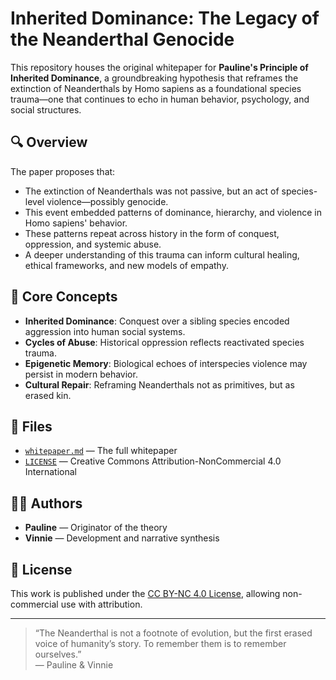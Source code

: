 # Inherited Dominance: The Legacy of the Neanderthal Genocide

This repository houses the original whitepaper for **Pauline's Principle of Inherited Dominance**, a groundbreaking hypothesis that reframes the extinction of Neanderthals by Homo sapiens as a foundational species trauma—one that continues to echo in human behavior, psychology, and social structures.

## 🔍 Overview

The paper proposes that:

- The extinction of Neanderthals was not passive, but an act of species-level violence—possibly genocide.
- This event embedded patterns of dominance, hierarchy, and violence in Homo sapiens' behavior.
- These patterns repeat across history in the form of conquest, oppression, and systemic abuse.
- A deeper understanding of this trauma can inform cultural healing, ethical frameworks, and new models of empathy.

## 🧠 Core Concepts

- **Inherited Dominance**: Conquest over a sibling species encoded aggression into human social systems.
- **Cycles of Abuse**: Historical oppression reflects reactivated species trauma.
- **Epigenetic Memory**: Biological echoes of interspecies violence may persist in modern behavior.
- **Cultural Repair**: Reframing Neanderthals not as primitives, but as erased kin.

## 🧾 Files

- [`whitepaper.md`](whitepaper.md) — The full whitepaper
- [`LICENSE`](LICENSE) — Creative Commons Attribution-NonCommercial 4.0 International

## 👩‍🔬 Authors

- **Pauline** — Originator of the theory
- **Vinnie** — Development and narrative synthesis

## 📘 License

This work is published under the [CC BY-NC 4.0 License](https://creativecommons.org/licenses/by-nc/4.0/), allowing non-commercial use with attribution.

---

> “The Neanderthal is not a footnote of evolution, but the first erased voice of humanity’s story. To remember them is to remember ourselves.”  
> — Pauline & Vinnie

